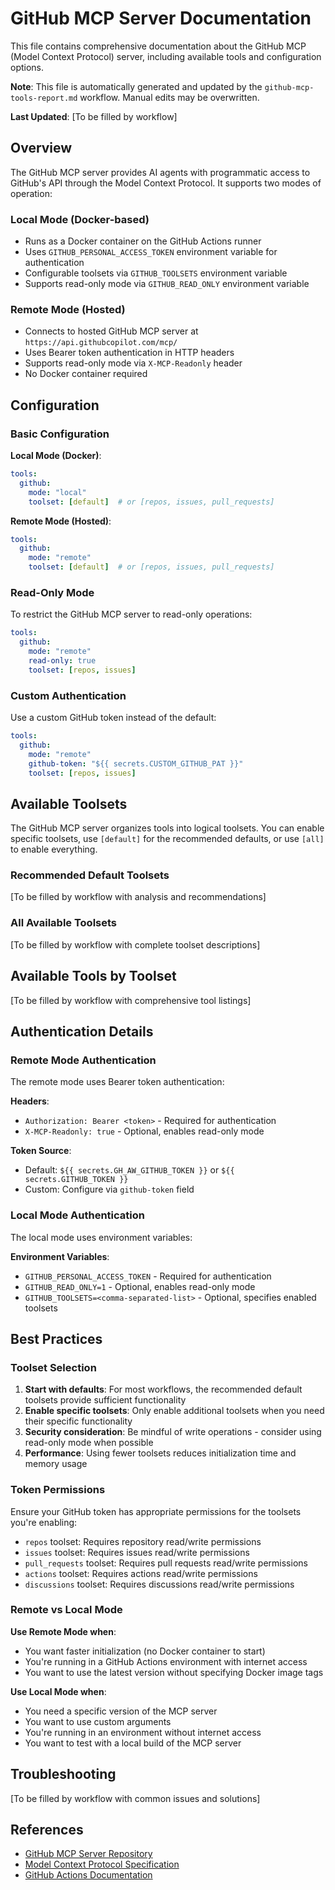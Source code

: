 # GitHub MCP Server Documentation

This file contains comprehensive documentation about the GitHub MCP (Model Context Protocol) server, including available tools and configuration options.

**Note**: This file is automatically generated and updated by the `github-mcp-tools-report.md` workflow. Manual edits may be overwritten.

**Last Updated**: [To be filled by workflow]

## Overview

The GitHub MCP server provides AI agents with programmatic access to GitHub's API through the Model Context Protocol. It supports two modes of operation:

### Local Mode (Docker-based)
- Runs as a Docker container on the GitHub Actions runner
- Uses `GITHUB_PERSONAL_ACCESS_TOKEN` environment variable for authentication
- Configurable toolsets via `GITHUB_TOOLSETS` environment variable
- Supports read-only mode via `GITHUB_READ_ONLY` environment variable

### Remote Mode (Hosted)
- Connects to hosted GitHub MCP server at `https://api.githubcopilot.com/mcp/`
- Uses Bearer token authentication in HTTP headers
- Supports read-only mode via `X-MCP-Readonly` header
- No Docker container required

## Configuration

### Basic Configuration

**Local Mode (Docker)**:
```yaml
tools:
  github:
    mode: "local"
    toolset: [default]  # or [repos, issues, pull_requests]
```

**Remote Mode (Hosted)**:
```yaml
tools:
  github:
    mode: "remote"
    toolset: [default]  # or [repos, issues, pull_requests]
```

### Read-Only Mode

To restrict the GitHub MCP server to read-only operations:

```yaml
tools:
  github:
    mode: "remote"
    read-only: true
    toolset: [repos, issues]
```

### Custom Authentication

Use a custom GitHub token instead of the default:

```yaml
tools:
  github:
    mode: "remote"
    github-token: "${{ secrets.CUSTOM_GITHUB_PAT }}"
    toolset: [repos, issues]
```

## Available Toolsets

The GitHub MCP server organizes tools into logical toolsets. You can enable specific toolsets, use `[default]` for the recommended defaults, or use `[all]` to enable everything.

### Recommended Default Toolsets

[To be filled by workflow with analysis and recommendations]

### All Available Toolsets

[To be filled by workflow with complete toolset descriptions]

## Available Tools by Toolset

[To be filled by workflow with comprehensive tool listings]

## Authentication Details

### Remote Mode Authentication

The remote mode uses Bearer token authentication:

**Headers**:
- `Authorization: Bearer <token>` - Required for authentication
- `X-MCP-Readonly: true` - Optional, enables read-only mode

**Token Source**:
- Default: `${{ secrets.GH_AW_GITHUB_TOKEN }}` or `${{ secrets.GITHUB_TOKEN }}`
- Custom: Configure via `github-token` field

### Local Mode Authentication

The local mode uses environment variables:

**Environment Variables**:
- `GITHUB_PERSONAL_ACCESS_TOKEN` - Required for authentication
- `GITHUB_READ_ONLY=1` - Optional, enables read-only mode
- `GITHUB_TOOLSETS=<comma-separated-list>` - Optional, specifies enabled toolsets

## Best Practices

### Toolset Selection

1. **Start with defaults**: For most workflows, the recommended default toolsets provide sufficient functionality
2. **Enable specific toolsets**: Only enable additional toolsets when you need their specific functionality
3. **Security consideration**: Be mindful of write operations - consider using read-only mode when possible
4. **Performance**: Using fewer toolsets reduces initialization time and memory usage

### Token Permissions

Ensure your GitHub token has appropriate permissions for the toolsets you're enabling:

- `repos` toolset: Requires repository read/write permissions
- `issues` toolset: Requires issues read/write permissions
- `pull_requests` toolset: Requires pull requests read/write permissions
- `actions` toolset: Requires actions read/write permissions
- `discussions` toolset: Requires discussions read/write permissions

### Remote vs Local Mode

**Use Remote Mode when**:
- You want faster initialization (no Docker container to start)
- You're running in a GitHub Actions environment with internet access
- You want to use the latest version without specifying Docker image tags

**Use Local Mode when**:
- You need a specific version of the MCP server
- You want to use custom arguments
- You're running in an environment without internet access
- You want to test with a local build of the MCP server

## Troubleshooting

[To be filled by workflow with common issues and solutions]

## References

- [GitHub MCP Server Repository](https://github.com/github/github-mcp-server)
- [Model Context Protocol Specification](https://modelcontextprotocol.io/)
- [GitHub Actions Documentation](https://docs.github.com/actions)
